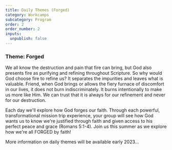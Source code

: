 ```yaml
---
title: Daily Themes (Forged)
category: Workcamps
subcategory: Program
order: 2
order_number: 2
inputs:
  unpublish: false
---
```

### ​​​**Theme: Forged**

We all know the destruction and pain that fire can bring, but God also presents fire as purifying and refining throughout Scripture. So why would God choose fire to refine us? It separates the impurities and leaves what is valuable. Friend, when God brings or allows the fiery furnace of discomfort in our lives, it does not burn indiscriminately. It burns intentionally to make us more like Him. We can trust that it is always for our refinement and never for our destruction.

Each day we'll explore how God forges our faith. Through each powerful, transformational mission trip experience, your group will see how God wants us to know we're justified through faith and given access to his perfect peace and grace (Romans 5:1-4). Join us this summer as we explore how we're all FORGED by faith\!

More information on daily themes will be available early 2023...